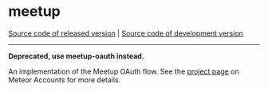 # meetup
[Source code of released version](https://github.com/meteor/meteor/tree/master/packages/deprecated/meetup) | [Source code of development version](https://github.com/meteor/meteor/tree/devel/packages/deprecated/meetup)
***

**Deprecated, use meetup-oauth instead.**

An implementation of the Meetup OAuth flow. See the [project page](https://docs.meteor.com/api/accounts) on Meteor Accounts for more details.
